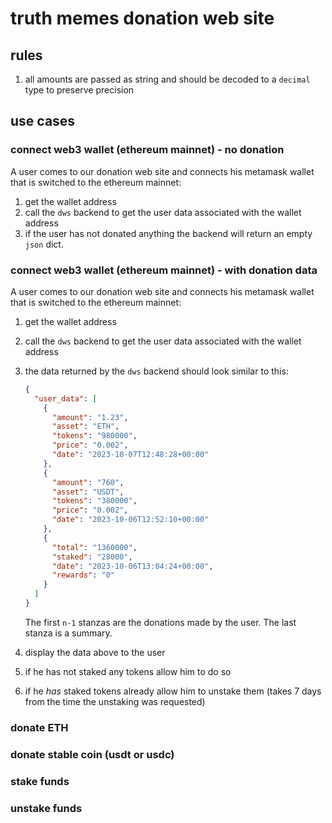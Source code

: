 # truth memes donation web site

## rules
1. all amounts are passed as string and should be decoded to a `decimal` type to preserve precision

## use cases

### connect web3 wallet (ethereum mainnet) - no donation

A user comes to our donation web site and connects his metamask wallet that is switched to the ethereum mainnet:
1. get the wallet address
1. call the `dws` backend to get the user data associated with the wallet address
1. if the user has not donated anything the backend will return an empty `json` dict.

### connect web3 wallet (ethereum mainnet) - with donation data
A user comes to our donation web site and connects his metamask wallet that is switched to the ethereum mainnet:
1. get the wallet address
1. call the `dws` backend to get the user data associated with the wallet address
1. the data returned by the `dws` backend should look similar to this:

    ```json
    {
      "user_data": [
        {
          "amount": "1.23",
          "asset": "ETH",
          "tokens": "980000",
          "price": "0.002",
          "date": "2023-10-07T12:48:28+00:00"
        },
        {
          "amount": "760",
          "asset": "USDT",
          "tokens": "380000",
          "price": "0.002",
          "date": "2023-10-06T12:52:10+00:00"
        },
        {
          "total": "1360000",
          "staked": "28000",
          "date": "2023-10-06T13:04:24+00:00",
          "rewards": "0"
        }
      ]
    }
    ```

    The first `n-1` stanzas are the donations made by the user. The last stanza is a summary.

1. display the data above to the user
1. if he has not staked any tokens allow him to do so
1. if he _has_ staked tokens already allow him to unstake them (takes 7 days from the time the unstaking was requested)

### donate ETH

### donate stable coin (usdt or usdc)

### stake funds

### unstake funds
